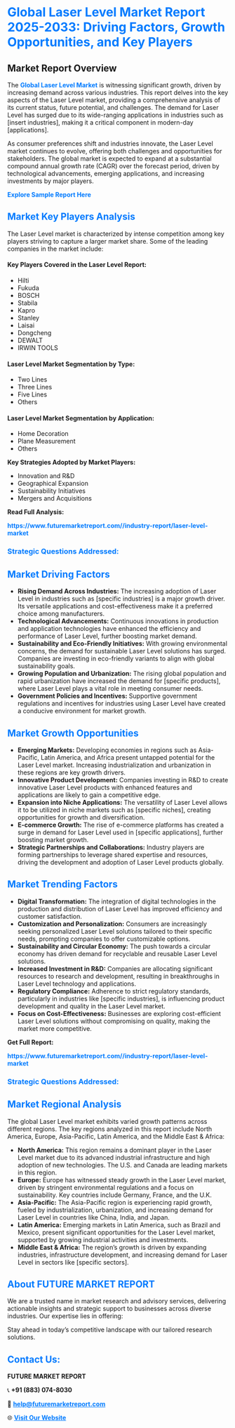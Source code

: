 <h1 style="color: #007BFF;">Global Laser Level Market Report 2025-2033: Driving Factors, Growth Opportunities, and Key Players</h1>

<section id="overview">
<h2>Market Report Overview</h2>
<p>The <a href="https://www.futuremarketreport.com//industry-report/laser-level-market" style="color: #007BFF; text-decoration: none;"><strong>Global Laser Level Market</strong></a> is witnessing significant growth, driven by increasing demand across various industries. This report delves into the key aspects of the Laser Level market, providing a comprehensive analysis of its current status, future potential, and challenges. The demand for Laser Level has surged due to its wide-ranging applications in industries such as [insert industries], making it a critical component in modern-day [applications].</p>
<p>As consumer preferences shift and industries innovate, the Laser Level market continues to evolve, offering both challenges and opportunities for stakeholders. The global market is expected to expand at a substantial compound annual growth rate (CAGR) over the forecast period, driven by technological advancements, emerging applications, and increasing investments by major players.</p>
</section>

<section id="overview">
<p><a href="https://www.futuremarketreport.com//request-sample/reportId=57154" style="color: #007BFF; text-decoration: none;"><strong>Explore Sample Report Here</strong></a></p>
</section>

<section id="key-players">
<h2 style="color: #007BFF;">Market Key Players Analysis</h2>
<p>The Laser Level market is characterized by intense competition among key players striving to capture a larger market share. Some of the leading companies in the market include:</p>
<h4>Key Players Covered in the Laser Level Report:</h4>
<ul><li>Hilti</li><li>Fukuda</li><li>BOSCH</li><li>Stabila</li><li>Kapro</li><li>Stanley</li><li>Laisai</li><li>Dongcheng</li><li>DEWALT</li><li>IRWIN TOOLS</li></ul>
<h4>Laser Level Market Segmentation by Type:</h4>
<ul><li>Two Lines</li><li>Three Lines</li><li>Five Lines</li><li>Others</li></ul>

<h4>Laser Level Market Segmentation by Application:</h4>
<ul><li>Home Decoration</li><li>Plane Measurement</li><li>Others</li></ul>
<p><strong>Key Strategies Adopted by Market Players:</strong></p>
<ul>
<li>Innovation and R&D</li>
<li>Geographical Expansion</li>
<li>Sustainability Initiatives</li>
<li>Mergers and Acquisitions</li>
</ul>
</section>

<section>
<p><strong>Read Full Analysis: </strong></p><a href="https://www.futuremarketreport.com//industry-report/laser-level-market" style="color: #007BFF; text-decoration: none;"><strong>https://www.futuremarketreport.com//industry-report/laser-level-market</strong></a>
<h3 style="color: #007BFF;">Strategic Questions Addressed:</h3>
</section>

<section id="driving-factors">
<h2 style="color: #007BFF;">Market Driving Factors</h2>
<ul>
<li><strong>Rising Demand Across Industries:</strong> The increasing adoption of Laser Level in industries such as [specific industries] is a major growth driver. Its versatile applications and cost-effectiveness make it a preferred choice among manufacturers.</li>
<li><strong>Technological Advancements:</strong> Continuous innovations in production and application technologies have enhanced the efficiency and performance of Laser Level, further boosting market demand.</li>
<li><strong>Sustainability and Eco-Friendly Initiatives:</strong> With growing environmental concerns, the demand for sustainable Laser Level solutions has surged. Companies are investing in eco-friendly variants to align with global sustainability goals.</li>
<li><strong>Growing Population and Urbanization:</strong> The rising global population and rapid urbanization have increased the demand for [specific products], where Laser Level plays a vital role in meeting consumer needs.</li>
<li><strong>Government Policies and Incentives:</strong> Supportive government regulations and incentives for industries using Laser Level have created a conducive environment for market growth.</li>
</ul>
</section>

<section id="growth-opportunities">
<h2 style="color: #007BFF;">Market Growth Opportunities</h2>
<ul>
<li><strong>Emerging Markets:</strong> Developing economies in regions such as Asia-Pacific, Latin America, and Africa present untapped potential for the Laser Level market. Increasing industrialization and urbanization in these regions are key growth drivers.</li>
<li><strong>Innovative Product Development:</strong> Companies investing in R&D to create innovative Laser Level products with enhanced features and applications are likely to gain a competitive edge.</li>
<li><strong>Expansion into Niche Applications:</strong> The versatility of Laser Level allows it to be utilized in niche markets such as [specific niches], creating opportunities for growth and diversification.</li>
<li><strong>E-commerce Growth:</strong> The rise of e-commerce platforms has created a surge in demand for Laser Level used in [specific applications], further boosting market growth.</li>
<li><strong>Strategic Partnerships and Collaborations:</strong> Industry players are forming partnerships to leverage shared expertise and resources, driving the development and adoption of Laser Level products globally.</li>
</ul>
</section>

<section id="trending-factors">
<h2 style="color: #007BFF;">Market Trending Factors</h2>
<ul>
<li><strong>Digital Transformation:</strong> The integration of digital technologies in the production and distribution of Laser Level has improved efficiency and customer satisfaction.</li>
<li><strong>Customization and Personalization:</strong> Consumers are increasingly seeking personalized Laser Level solutions tailored to their specific needs, prompting companies to offer customizable options.</li>
<li><strong>Sustainability and Circular Economy:</strong> The push towards a circular economy has driven demand for recyclable and reusable Laser Level solutions.</li>
<li><strong>Increased Investment in R&D:</strong> Companies are allocating significant resources to research and development, resulting in breakthroughs in Laser Level technology and applications.</li>
<li><strong>Regulatory Compliance:</strong> Adherence to strict regulatory standards, particularly in industries like [specific industries], is influencing product development and quality in the Laser Level market.</li>
<li><strong>Focus on Cost-Effectiveness:</strong> Businesses are exploring cost-efficient Laser Level solutions without compromising on quality, making the market more competitive.</li>
</ul>
</section>

<section>
<p><strong>Get Full Report: </strong></p><a href="https://www.futuremarketreport.com//industry-report/laser-level-market" style="color: #007BFF; text-decoration: none;"><strong>https://www.futuremarketreport.com//industry-report/laser-level-market</strong></a>
<h3 style="color: #007BFF;">Strategic Questions Addressed:</h3>
</section>


<section id="regional-analysis">
<h2 style="color: #007BFF;">Market Regional Analysis</h2>
<p>The global Laser Level market exhibits varied growth patterns across different regions. The key regions analyzed in this report include North America, Europe, Asia-Pacific, Latin America, and the Middle East & Africa:</p>
<ul>
<li><strong>North America:</strong> This region remains a dominant player in the Laser Level market due to its advanced industrial infrastructure and high adoption of new technologies. The U.S. and Canada are leading markets in this region.</li>
<li><strong>Europe:</strong> Europe has witnessed steady growth in the Laser Level market, driven by stringent environmental regulations and a focus on sustainability. Key countries include Germany, France, and the U.K.</li>
<li><strong>Asia-Pacific:</strong> The Asia-Pacific region is experiencing rapid growth, fueled by industrialization, urbanization, and increasing demand for Laser Level in countries like China, India, and Japan.</li>
<li><strong>Latin America:</strong> Emerging markets in Latin America, such as Brazil and Mexico, present significant opportunities for the Laser Level market, supported by growing industrial activities and investments.</li>
<li><strong>Middle East & Africa:</strong> The region’s growth is driven by expanding industries, infrastructure development, and increasing demand for Laser Level in sectors like [specific sectors].</li>
</ul>
</section>

<footer>
<h2 style="color: #007BFF;">About FUTURE MARKET REPORT</h2>
<p>We are a trusted name in market research and advisory services, delivering actionable insights and strategic support to businesses across diverse industries. Our expertise lies in offering:</p>

<p>Stay ahead in today’s competitive landscape with our tailored research solutions.</p>

<h2 style="color: #007BFF;">Contact Us:</h2>
<p><strong>FUTURE MARKET REPORT</strong></p>
<p>📞 <strong>+91 (883) 074-8030</strong></p>
<p>📧 <strong><a href="mailto:help@futuremarketreport.com" style="color: #007BFF;">help@futuremarketreport.com</a></strong></p>
<p>🌐 <strong><a href="https://www.futuremarketreport.com/" style="color: #007BFF;">Visit Our Website</a></strong></p>
</footer>